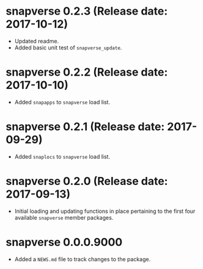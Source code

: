 # snapverse 0.2.3 (Release date: 2017-10-12)

* Updated readme.
* Added basic unit test of `snapverse_update`.

# snapverse 0.2.2 (Release date: 2017-10-10)

* Added `snapapps` to `snapverse` load list.

# snapverse 0.2.1 (Release date: 2017-09-29)

* Added `snaplocs` to `snapverse` load list.

# snapverse 0.2.0 (Release date: 2017-09-13)

* Initial loading and updating functions in place pertaining to the first four available `snapverse` member packages.

# snapverse 0.0.0.9000

* Added a `NEWS.md` file to track changes to the package.
